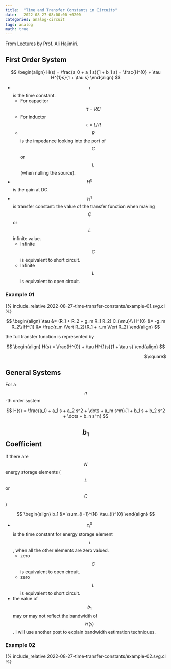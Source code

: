 ```yaml
---
title:  "Time and Transfer Constants in Circuits"
date:   2022-08-27 08:00:00 +0200
categories: analog-circuit
tags: analog
math: true
---
```


From [Lectures](https://www.youtube.com/watch?v=I9A9BeGJsEM&t=10s) by Prof. Ali Hajimiri.

## First Order System

$$
\begin{align}
H(s) = \frac{a_0 + a_1 s}{1 + b_1 s} = \frac{H^{0} + \tau H^{1}s}{1 + \tau s}
\end{align}
$$

- $$\tau$$ is the time constant.
  - For capacitor $$\tau = R C$$
  - For inductor $$\tau = L/R$$
  - $$R$$ is the impedance looking into the port of $$C$$ or $$L$$ (when nulling the source).
- $$H^{0}$$ is the gain at DC.
- $$H^{1}$$ is transfer constant: the value of the transfer function when making $$C$$ or $$L$$ infinite value.
  - Infinite $$C$$ is equivalent to short circuit.
  - Infinite $$L$$ is equivalent to open circuit.

### Example 01

{% include_relative 2022-08-27-time-transfer-constants/example-01.svg.cl %}

$$
\begin{align}
\tau &= (R_1 + R_2 + g_m R_1 R_2) C_{\mu}\\
H^{0} &= -g_m R_2\\
H^{1} &= \frac{r_m \Vert R_2}{R_1 + r_m \Vert R_2}
\end{align}
$$

the full transfer function is represented by

$$
\begin{align}
H(s) = \frac{H^{0} + \tau H^{1}s}{1 + \tau s}
\end{align}
$$

<p style="text-align: right"> $\square$ </p>

## General Systems

For a $$n$$-th order system

$$
H(s) = \frac{a_0 + a_1 s + a_2 s^2 + \dots + a_m s^m}{1 + b_1 s + b_2 s^2 + \dots + b_n s^n}
$$

## $$b_1$$ Coefficient

If there are $$N$$ energy storage elements ($$L$$ or $$C$$)

$$
\begin{align}
b_1 &= \sum_{i=1}^{N} \tau_{i}^{0}
\end{align}
$$

- $$\tau_{i}^{0}$$ is the time constant for energy storage element $$i$$, when all the other elements are zero valued.
  - zero $$C$$ is equivalent to open circuit.
  - zero $$L$$ is equivalent to short circuit.
- the value of $$b_1$$ may or may not reflect the bandwidth of $$H(s)$$. I will use another post to explain bandwidth estimation techniques.

### Example 02


{% include_relative 2022-08-27-time-transfer-constants/example-02.svg.cl %}
